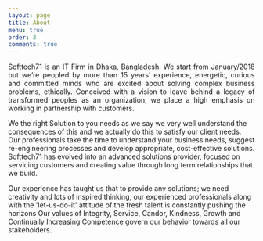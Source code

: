 ```yaml
---
layout: page
title: About
menu: true
order: 3
comments: true
---
```



<p style="text-align:justify">
Softtech71 is an IT Firm in Dhaka, Bangladesh. We start from January/2018 but we’re peopled by more than 15 years’ experience, energetic, curious and committed minds who are excited about solving complex business problems, ethically. Conceived with a vision to leave behind a legacy of transformed peoples as an organization, we place a high emphasis on working in partnership with customers. 

We the right Solution to you needs as we say we very well understand the consequences of this and we actually do this to satisfy our client needs. Our professionals take the time to understand your business needs, suggest re-engineering processes and develop appropriate, cost-effective solutions. Softtech71 has evolved into an advanced solutions provider, focused on servicing customers and creating value through long term relationships that we build.

Our experience has taught us that to provide any solutions; we need creativity and lots of inspired thinking, our experienced professionals along with the 'let-us-do-it' attitude of the fresh talent is constantly pushing the horizons Our values of Integrity, Service, Candor, Kindness, Growth and Continually Increasing Competence govern our behavior towards all our stakeholders.
<p/>